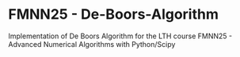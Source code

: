 # FMNN25 - De-Boors-Algorithm

Implementation of De Boors Algorithm for the LTH course FMNN25 - Advanced Numerical Algorithms with Python/Scipy
